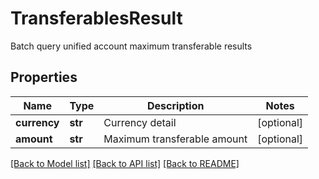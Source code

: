# TransferablesResult

Batch query unified account maximum transferable results
## Properties
Name | Type | Description | Notes
------------ | ------------- | ------------- | -------------
**currency** | **str** | Currency detail | [optional] 
**amount** | **str** | Maximum transferable amount | [optional] 

[[Back to Model list]](../README.md#documentation-for-models) [[Back to API list]](../README.md#documentation-for-api-endpoints) [[Back to README]](../README.md)


